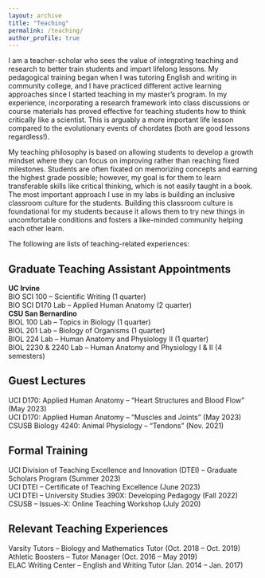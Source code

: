 ```yaml
---
layout: archive
title: "Teaching"
permalink: /teaching/
author_profile: true
---
```


I am a teacher-scholar who sees the value of integrating teaching and research to better train students and impart lifelong lessons. My pedagogical training began when I was tutoring English and writing in community college, and I have practiced different active learning approaches since I started teaching in my master’s program. In my experience, incorporating a research framework into class discussions or course materials has proved effective for teaching students how to think critically like a scientist. This is arguably a more important life lesson compared to the evolutionary events of chordates (both are good lessons regardless!).

My teaching philosophy is based on allowing students to develop a growth mindset where they can focus on improving rather than reaching fixed milestones. Students are often fixated on memorizing concepts and earning the highest grade possible; however, my goal is for them to learn transferable skills like critical thinking, which is not easily taught in a book. The most important approach I use in my labs is building an inclusive classroom culture for the students. Building this classroom culture is foundational for my students because it allows them to try new things in uncomfortable conditions and fosters a like-minded community helping each other learn.  

The following are lists of teaching-related experiences:
## Graduate Teaching Assistant Appointments  
**UC Irvine**  
BIO SCI 100 – Scientific Writing (1 quarter)  
BIO SCI D170 Lab – Applied Human Anatomy (2 quarter)  
**CSU San Bernardino**  
BIOL 100 Lab – Topics in Biology (1 quarter)  
BIOL 201 Lab – Biology of Organisms (1 quarter)  
BIOL 224 Lab – Human Anatomy and Physiology II (1 quarter)  
BIOL 2230 & 2240 Lab – Human Anatomy and Physiology I & II (4 semesters)  
## Guest Lectures  
UCI D170: Applied Human Anatomy – “Heart Structures and Blood Flow” (May 2023)  
UCI D170: Applied Human Anatomy – “Muscles and Joints” (May 2023)  
CSUSB Biology 4240: Animal Physiology – “Tendons” (Nov. 2021)  
## Formal Training  
UCI Division of Teaching Excellence and Innovation (DTEI) – Graduate Scholars Program (Summer 2023)  
UCI DTEI – Certificate of Teaching Excellence (June 2023)  
UCI DTEI – University Studies 390X: Developing Pedagogy (Fall 2022)  
CSUSB – Issues-X: Online Teaching Workshop (July 2020)  
## Relevant Teaching Experiences  
Varsity Tutors – Biology and Mathematics Tutor (Oct. 2018 – Oct. 2019)  
Athletic Boosters – Tutor Manager (Oct. 2016 – May 2019)  
ELAC Writing Center – English and Writing Tutor (Jan. 2014 – Jan. 2017)
